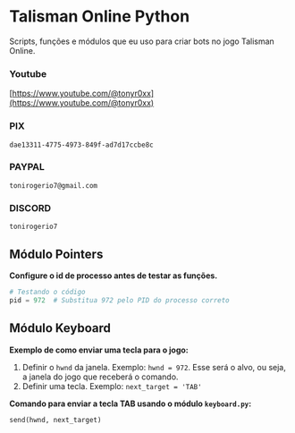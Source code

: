# Talisman Online Python

Scripts, funções e módulos que eu uso para criar bots no jogo Talisman Online.

### Youtube
[https://www.youtube.com/@tonyr0xx](https://www.youtube.com/@tonyr0xx)

### PIX
`dae13311-4775-4973-849f-ad7d17ccbe8c`

### PAYPAL
`tonirogerio7@gmail.com`

### DISCORD
`tonirogerio7`

## Módulo Pointers

**Configure o id de processo antes de testar as funções.**

```python
# Testando o código
pid = 972  # Substitua 972 pelo PID do processo correto
```

## Módulo Keyboard

**Exemplo de como enviar uma tecla para o jogo:**

1. Definir o `hwnd` da janela. Exemplo: `hwnd = 972`. Esse será o alvo, ou seja, a janela do jogo que receberá o comando.
2. Definir uma tecla. Exemplo: `next_target = 'TAB'`

**Comando para enviar a tecla TAB usando o módulo `keyboard.py`:**
```python
send(hwnd, next_target)
```



